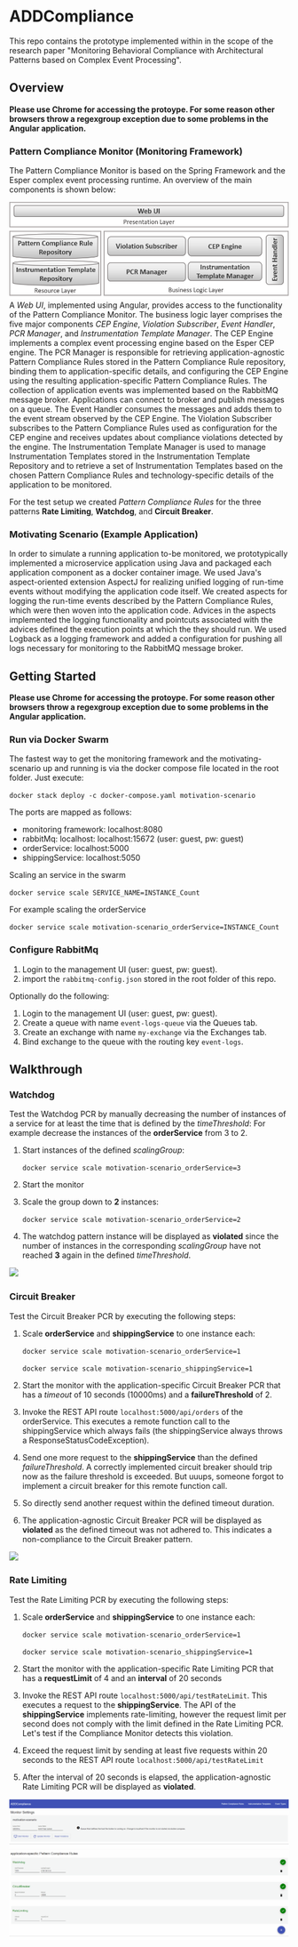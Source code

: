 # ADDCompliance

This repo contains the prototype implemented within in the scope of the research paper "Monitoring Behavioral Compliance with Architectural Patterns based on Complex Event Processing".

## Overview

**Please use Chrome for accessing the protoype. For some reason other browsers throw a regexgroup exception due to some problems in the Angular application.** 

### Pattern Compliance Monitor (Monitoring Framework)
The Pattern Compliance Monitor is based on the Spring Framework and the Esper complex event processing runtime. 
An overview of the main components is shown below: 

![Overview of Components](docs/architecture.png)
A *Web UI*, implemented using Angular, provides access to the functionality of the Pattern Compliance Monitor.
The business logic layer comprises the five major components *CEP Engine*, *Violation Subscriber*, *Event Handler*, *PCR Manager*, and *Instrumentation Template Manager*. The CEP Engine implements a complex event processing engine based on the Esper CEP engine.
The PCR Manager is responsible for retrieving application-agnostic Pattern Compliance Rules stored in the Pattern Compliance Rule repository, binding them to application-specific details, and configuring the CEP Engine using the resulting application-specific Pattern Compliance Rules. The collection of application events was implemented based on the RabbitMQ message broker.
Applications can connect to broker and publish messages on a queue. The Event Handler consumes the messages and adds them to the event stream observed by the CEP Engine. The Violation Subscriber subscribes to the Pattern Compliance Rules used as configuration for the CEP engine and receives updates about compliance violations detected by the engine. The Instrumentation Template Manager is used to manage Instrumentation Templates stored in the Instrumentation Template Repository and to retrieve a set of Instrumentation Templates based on the chosen Pattern Compliance Rules and technology-specific details of the application to be monitored.

For the test setup we created *Pattern Compliance Rules* for the three patterns **Rate Limiting**, **Watchdog**, and **Circuit Breaker**.

### Motivating Scenario (Example Application)

In order to simulate a running application to-be monitored, we prototypically implemented a microservice application using Java and packaged each application component as a docker container image. We used Java's aspect-oriented extension AspectJ for realizing unified logging of run-time events without modifying the application code itself. We created aspects for logging the run-time events described by the Pattern Compliance Rules, which were then woven into the application code. Advices in the aspects implemented the logging functionality and pointcuts associated with the advices defined the execution points at which the they should run. We used Logback as a logging framework and added a configuration for pushing all logs necessary for monitoring to the RabbitMQ message broker.


## Getting Started

**Please use Chrome for accessing the protoype. For some reason other browsers throw a regexgroup exception due to some problems in the Angular application.** 

### Run via Docker Swarm
The fastest way to get the monitoring framework and the motivating-scenario up and running is via the docker compose file located in the root folder. Just execute: 

`docker stack deploy -c docker-compose.yaml motivation-scenario`

The ports are mapped as follows:

- monitoring framework: localhost:8080
- rabbitMq: localhost:  localhost:15672 (user: guest, pw: guest)
- orderService:    localhost:5000
- shippingService:     localhost:5050

Scaling an service in the swarm

`docker service scale SERVICE_NAME=INSTANCE_Count`

For example scaling the orderService

`docker service scale motivation-scenario_orderService=INSTANCE_Count`

### Configure RabbitMq 

1. Login to the management UI (user: guest, pw: guest).
2. import the `rabbitmq-config.json` stored in the root folder of this repo.

Optionally do the following:

1. Login to the management UI (user: guest, pw: guest).
2. Create a queue with name `event-logs-queue` via the Queues tab.
3. Create an exchange with name `my-exchange` via the Exchanges tab.
4. Bind exchange to the queue with the routing key `event-logs`.

## Walkthrough

### Watchdog
Test the Watchdog PCR by manually decreasing the number of instances of a service for at least the time that is defined by the *timeThreshold*:
For example decrease the instances of the **orderService** from 3 to 2.

1. Start instances of the defined *scalingGroup*:
   
    `docker service scale motivation-scenario_orderService=3`

2. Start the monitor

3. Scale the group down to **2** instances:

    `docker service scale motivation-scenario_orderService=2`

4. The watchdog pattern instance will be displayed as **violated** since the number of instances in the corresponding *scalingGroup* have not reached **3** again in the defined *timeThreshold*.

![](docs/watchdog_walkthrough.gif)

### Circuit Breaker
Test the Circuit Breaker PCR by executing the following steps:

1. Scale **orderService** and **shippingService** to one instance each:

     `docker service scale motivation-scenario_orderService=1`

     `docker service scale motivation-scenario_shippingService=1`

2. Start the monitor with the application-specific Circuit Breaker PCR that has a *timeout* of 10 seconds (10000ms) and a **failureThreshold** of 2.

3. Invoke the REST API route `localhost:5000/api/orders` of the orderService. This executes a remote function call to the shippingService which always fails (the shippingService always throws a ResponseStatusCodeException). 

5. Send one more request to the **shippingService** than the defined *failureThreshold*. A correctly implemented circuit breaker should trip now as the failure threshold is exceeded. But uuups, someone forgot to implement a circuit breaker for this remote function call.  

6. So directly send another request within the defined timeout duration. 

7. The application-agnostic Circuit Breaker PCR will be displayed as **violated** as the defined timeout was not adhered to. This indicates a non-compliance to the Circuit Breaker pattern.

![](docs/circuitbreaker_walkthrough.gif)

### Rate Limiting 
Test the Rate Limiting PCR by executing the following steps:

1. Scale **orderService** and **shippingService** to one instance each:

     `docker service scale motivation-scenario_orderService=1`

     `docker service scale motivation-scenario_shippingService=1`

2. Start the monitor with the application-specific Rate Limiting PCR that has a **requestLimit** of 4 and an **interval** of 20 seconds

2. Invoke the REST API route `localhost:5000/api/testRateLimit`. This executes a request to the **shippingService**. The API of the **shippingService** implements rate-limiting, however the request limit per second does not comply with the limit defined in the Rate Limiting PCR. Let's test if the Compliance Monitor detects this violation.

3. Exceed the request limit by sending at least five requests within 20 seconds to the REST API route `localhost:5000/api/testRateLimit`

4. After the interval of 20 seconds is elapsed, the application-agnostic Rate Limiting PCR will be displayed as **violated**.

![](docs/ratelimiting.gif)
